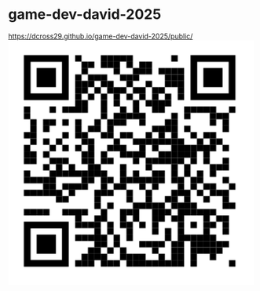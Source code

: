 # game-dev-david-2025

https://dcross29.github.io/game-dev-david-2025/public/ <br>
<img width="500" src="public/Screenshot 2025-10-20 124823.png">
